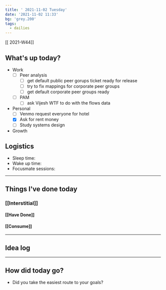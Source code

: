 ```yaml
---
title: ' 2021-11-02 Tuesday'
date: '2021-11-02 11:33'
bg: 'grey.200' 
tags:
  - dailies
---
```


[[ 2021-W44]]
## What's up today?
- Work
	- [ ] Peer analysis
		- [ ] get default public peer gorups ticket ready for release
		- [ ] try to fix mappings for corporate peer groups
		- [ ] get default corporate peer groups ready
	- [ ] PAM
		- [ ] ask Vijesh WTF to do with the flows data
- Personal
	- [ ] Venmo request everyone for hotel
	- [x] Ask for rent money
	- [ ] Study systems design
- Growth

## Logistics
- Sleep time:
- Wake up time:
- Focusmate sessions: 

___________________________
## Things I've done today

### [[Interstitial]]

#### [[Have Done]]

#### [[Consume]]

___________________________

## Idea log

___________________________
## How did today go?
- Did you take the easiest route to your goals?